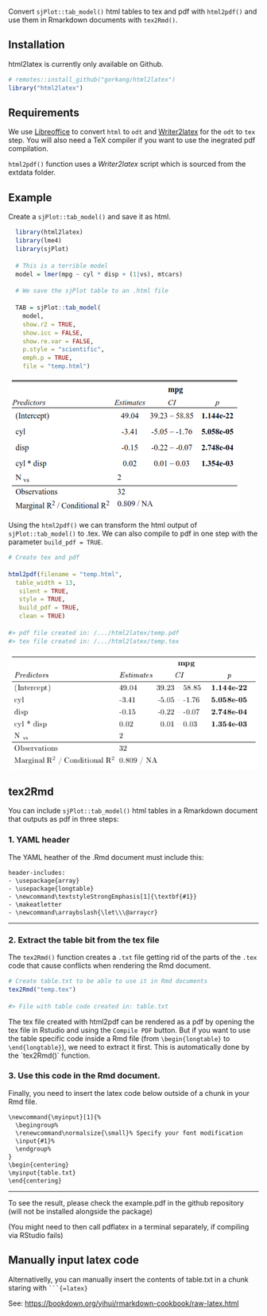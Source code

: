 
Convert `sjPlot::tab_model()` html tables to tex and pdf with
`html2pdf()` and use them in Rmarkdown documents with `tex2Rmd()`.

## Installation

html2latex is currently only available on Github.

``` r
# remotes::install_github("gorkang/html2latex")
library("html2latex")
```

## Requirements

We use [Libreoffice](https://www.libreoffice.org/) to convert `html` to
`odt` and
[Writer2latex](https://sourceforge.net/projects/writer2latex/files/writer2latex/)
for the `odt` to `tex` step. You will also need a TeX compiler if you
want to use the inegrated pdf compilation.

`html2pdf()` function uses a *Writer2latex* script which is sourced from
the extdata folder.

## Example

Create a `sjPlot::tab_model()` and save it as html.

``` r
  library(html2latex)
  library(lme4)
  library(sjPlot)
  
  # This is a terrible model
  model = lmer(mpg ~ cyl * disp + (1|vs), mtcars)
  
  # We save the sjPlot table to an .html file
  
  TAB = sjPlot::tab_model(
    model,
    show.r2 = TRUE,
    show.icc = FALSE,
    show.re.var = FALSE,
    p.style = "scientific",
    emph.p = TRUE,
    file = "temp.html")
```

![](img/sjplot.png)

Using the `html2pdf()` we can transform the html output of
`sjPlot::tab_model()` to .tex. We can also compile to pdf in one step
with the parameter `build_pdf = TRUE`.

``` r
# Create tex and pdf

html2pdf(filename = "temp.html", 
  table_width = 13, 
   silent = TRUE, 
   style = TRUE, 
   build_pdf = TRUE, 
   clean = TRUE)

#> pdf file created in: /.../html2latex/temp.pdf
#> tex file created in: /.../html2latex/temp.tex
```

![](img/html2latex.png)

## tex2Rmd

You can include `sjPlot::tab_model()` html tables in a Rmarkdown
document that outputs as pdf in three steps:

### 1. YAML header

The YAML heather of the .Rmd document must include this:

    header-includes:
    - \usepackage{array}
    - \usepackage{longtable}
    - \newcommand\textstyleStrongEmphasis[1]{\textbf{#1}}
    - \makeatletter
    - \newcommand\arraybslash{\let\\\@arraycr}

------------------------------------------------------------------------

### 2. Extract the table bit from the tex file

The `tex2Rmd()` function creates a `.txt` file getting rid of the parts
of the `.tex` code that cause conflicts when rendering the Rmd document.

``` r
# Create table.txt to be able to use it in Rmd documents
tex2Rmd("temp.tex")

#> File with table code created in: table.txt
```

The tex file created with html2pdf can be rendered as a pdf by opening
the tex file in Rstudio and using the `Compile PDF` button. But if you
want to use the table specific code inside a Rmd file (from
`\begin{longtable}` to `\end{longtable}`), we need to extract it first.
This is automatically done by the ´tex2Rmd()´ function.

### 3. Use this code in the Rmd document.

Finally, you need to insert the latex code below outside of a chunk in
your Rmd file.

    \newcommand{\myinput}[1]{%
      \begingroup%
      \renewcommand\normalsize{\small}% Specify your font modification
      \input{#1}%
      \endgroup%
    }
    \begin{centering}
    \myinput{table.txt}
    \end{centering}

------------------------------------------------------------------------

To see the result, please check the example.pdf in the github repository
(will not be installed alongside the package)

(You might need to then call pdflatex in a terminal separately, if
compiling via RStudio fails)

## Manually input latex code

Alternativelly, you can manually insert the contents of table.txt in a
chunk staring with ```` ```{=latex} ````

See: <https://bookdown.org/yihui/rmarkdown-cookbook/raw-latex.html>
